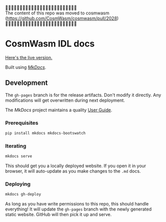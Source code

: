 🚨🚨🚨🚨🚨🚨🚨🚨🚨🚨🚨🚨🚨🚨🚨🚨🚨🚨🚨🚨🚨🚨🚨🚨🚨<br>
The content of this repo was moved to cosmwasm (https://github.com/CosmWasm/cosmwasm/pull/2028)<br>
🚨🚨🚨🚨🚨🚨🚨🚨🚨🚨🚨🚨🚨🚨🚨🚨🚨🚨🚨🚨🚨🚨🚨🚨🚨


# CosmWasm IDL docs

[Here's the live version.](https://cosmwasm.github.io/idl/)

Built using [_MkDocs_](https://www.mkdocs.org/).

## Development

The `gh-pages` branch is for the release artifacts. Don't modify it directly.
Any modifications will get overwritten during next deployment.

The _MkDocs_ project maintains a quality
[User Guide](https://www.mkdocs.org/user-guide/).

### Prerequisites

```sh
pip install mkdocs mkdocs-bootswatch
```

### Iterating

```sh
mkdocs serve
```

This should get you a locally deployed website. If you open it in your browser,
it will auto-update as you make changes to the `.md` docs.

### Deploying

```sh
mkdocs gh-deploy
```

As long as you have write permissions to this repo, this should handle
everything! It will update the `gh-pages` branch with the newly generated static
website. GitHub will then pick it up and serve.
